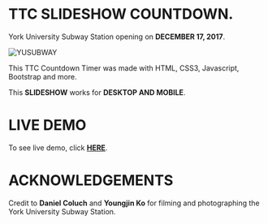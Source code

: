 # TTC SLIDESHOW COUNTDOWN.
York University Subway Station opening on **DECEMBER 17, 2017**.

![YUSUBWAY](https://github.com/dvampofo/countdown/blob/master/assets/images/countdown_entr.png?raw=true)

This TTC Countdown Timer was made with HTML, CSS3, Javascript, Bootstrap and more.

This **SLIDESHOW** works for **DESKTOP AND MOBILE**. 

# LIVE DEMO

To see live demo, click [**HERE**](https://dvampofo.github.io/slidercountdown/).

# ACKNOWLEDGEMENTS

Credit to **Daniel Coluch** and **Youngjin Ko** for filming and photographing the York University Subway Station.
